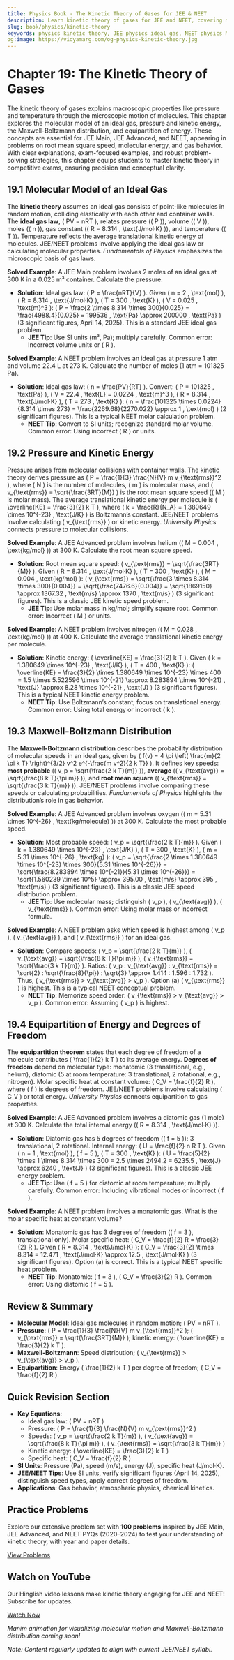 ```yaml
---
title: Physics Book - The Kinetic Theory of Gases for JEE & NEET
description: Learn kinetic theory of gases for JEE and NEET, covering molecular model, pressure, Maxwell-Boltzmann distribution, and equipartition, with practice MCQs.
slug: book/physics/kinetic-theory
keywords: physics kinetic theory, JEE physics ideal gas, NEET physics Maxwell-Boltzmann, equipartition of energy
og:image: https://vidyamarg.com/og-physics-kinetic-theory.jpg
---
```


# Chapter 19: The Kinetic Theory of Gases

The kinetic theory of gases explains macroscopic properties like pressure and temperature through the microscopic motion of molecules. This chapter explores the molecular model of an ideal gas, pressure and kinetic energy, the Maxwell-Boltzmann distribution, and equipartition of energy. These concepts are essential for JEE Main, JEE Advanced, and NEET, appearing in problems on root mean square speed, molecular energy, and gas behavior. With clear explanations, exam-focused examples, and robust problem-solving strategies, this chapter equips students to master kinetic theory in competitive exams, ensuring precision and conceptual clarity.

## 19.1 Molecular Model of an Ideal Gas

The **kinetic theory** assumes an ideal gas consists of point-like molecules in random motion, colliding elastically with each other and container walls. The **ideal gas law**, \( PV = nRT \), relates pressure (\( P \)), volume (\( V \)), moles (\( n \)), gas constant (\( R = 8.314 \, \text{J/mol·K} \)), and temperature (\( T \)). Temperature reflects the average translational kinetic energy of molecules. JEE/NEET problems involve applying the ideal gas law or calculating molecular properties. *Fundamentals of Physics* emphasizes the microscopic basis of gas laws.

**Solved Example**: A JEE Main problem involves 2 moles of an ideal gas at 300 K in a 0.025 m³ container. Calculate the pressure.
- **Solution**: Ideal gas law: \( P = \frac{nRT}{V} \). Given \( n = 2 \, \text{mol} \), \( R = 8.314 \, \text{J/mol·K} \), \( T = 300 \, \text{K} \), \( V = 0.025 \, \text{m}^3 \): \( P = \frac{2 \times 8.314 \times 300}{0.025} = \frac{4988.4}{0.025} = 199536 \, \text{Pa} \approx 200000 \, \text{Pa} \) (3 significant figures, April 14, 2025). This is a standard JEE ideal gas problem.
  - **JEE Tip**: Use SI units (m³, Pa); multiply carefully. Common error: Incorrect volume units or \( R \).

**Solved Example**: A NEET problem involves an ideal gas at pressure 1 atm and volume 22.4 L at 273 K. Calculate the number of moles (1 atm = 101325 Pa).
- **Solution**: Ideal gas law: \( n = \frac{PV}{RT} \). Convert: \( P = 101325 \, \text{Pa} \), \( V = 22.4 \, \text{L} = 0.0224 \, \text{m}^3 \), \( R = 8.314 \, \text{J/mol·K} \), \( T = 273 \, \text{K} \): \( n = \frac{101325 \times 0.0224}{8.314 \times 273} = \frac{2269.68}{2270.022} \approx 1 \, \text{mol} \) (2 significant figures). This is a typical NEET molar calculation problem.
  - **NEET Tip**: Convert to SI units; recognize standard molar volume. Common error: Using incorrect \( R \) or units.

## 19.2 Pressure and Kinetic Energy

Pressure arises from molecular collisions with container walls. The kinetic theory derives pressure as \( P = \frac{1}{3} \frac{N}{V} m v_{\text{rms}}^2 \), where \( N \) is the number of molecules, \( m \) is molecular mass, and \( v_{\text{rms}} = \sqrt{\frac{3RT}{M}} \) is the root mean square speed (\( M \) is molar mass). The average translational kinetic energy per molecule is \( \overline{KE} = \frac{3}{2} k T \), where \( k = \frac{R}{N_A} = 1.380649 \times 10^{-23} \, \text{J/K} \) is Boltzmann’s constant. JEE/NEET problems involve calculating \( v_{\text{rms}} \) or kinetic energy. *University Physics* connects pressure to molecular collisions.

**Solved Example**: A JEE Advanced problem involves helium (\( M = 0.004 \, \text{kg/mol} \)) at 300 K. Calculate the root mean square speed.
- **Solution**: Root mean square speed: \( v_{\text{rms}} = \sqrt{\frac{3RT}{M}} \). Given \( R = 8.314 \, \text{J/mol·K} \), \( T = 300 \, \text{K} \), \( M = 0.004 \, \text{kg/mol} \): \( v_{\text{rms}} = \sqrt{\frac{3 \times 8.314 \times 300}{0.004}} = \sqrt{\frac{7476.6}{0.004}} = \sqrt{1869150} \approx 1367.32 \, \text{m/s} \approx 1370 \, \text{m/s} \) (3 significant figures). This is a classic JEE kinetic speed problem.
  - **JEE Tip**: Use molar mass in kg/mol; simplify square root. Common error: Incorrect \( M \) or units.

**Solved Example**: A NEET problem involves nitrogen (\( M = 0.028 \, \text{kg/mol} \)) at 400 K. Calculate the average translational kinetic energy per molecule.
- **Solution**: Kinetic energy: \( \overline{KE} = \frac{3}{2} k T \). Given \( k = 1.380649 \times 10^{-23} \, \text{J/K} \), \( T = 400 \, \text{K} \): \( \overline{KE} = \frac{3}{2} \times 1.380649 \times 10^{-23} \times 400 = 1.5 \times 5.522596 \times 10^{-21} \approx 8.283894 \times 10^{-21} \, \text{J} \approx 8.28 \times 10^{-21} \, \text{J} \) (3 significant figures). This is a typical NEET kinetic energy problem.
  - **NEET Tip**: Use Boltzmann’s constant; focus on translational energy. Common error: Using total energy or incorrect \( k \).

## 19.3 Maxwell-Boltzmann Distribution

The **Maxwell-Boltzmann distribution** describes the probability distribution of molecular speeds in an ideal gas, given by \( f(v) = 4 \pi \left( \frac{m}{2 \pi k T} \right)^{3/2} v^2 e^{-\frac{m v^2}{2 k T}} \). It defines key speeds: **most probable** (\( v_p = \sqrt{\frac{2 k T}{m}} \)), **average** (\( v_{\text{avg}} = \sqrt{\frac{8 k T}{\pi m}} \)), and **root mean square** (\( v_{\text{rms}} = \sqrt{\frac{3 k T}{m}} \)). JEE/NEET problems involve comparing these speeds or calculating probabilities. *Fundamentals of Physics* highlights the distribution’s role in gas behavior.

**Solved Example**: A JEE Advanced problem involves oxygen (\( m = 5.31 \times 10^{-26} \, \text{kg/molecule} \)) at 300 K. Calculate the most probable speed.
- **Solution**: Most probable speed: \( v_p = \sqrt{\frac{2 k T}{m}} \). Given \( k = 1.380649 \times 10^{-23} \, \text{J/K} \), \( T = 300 \, \text{K} \), \( m = 5.31 \times 10^{-26} \, \text{kg} \): \( v_p = \sqrt{\frac{2 \times 1.380649 \times 10^{-23} \times 300}{5.31 \times 10^{-26}}} = \sqrt{\frac{8.283894 \times 10^{-21}}{5.31 \times 10^{-26}}} = \sqrt{1.560239 \times 10^5} \approx 395.00 \, \text{m/s} \approx 395 \, \text{m/s} \) (3 significant figures). This is a classic JEE speed distribution problem.
  - **JEE Tip**: Use molecular mass; distinguish \( v_p \), \( v_{\text{avg}} \), \( v_{\text{rms}} \). Common error: Using molar mass or incorrect formula.

**Solved Example**: A NEET problem asks which speed is highest among \( v_p \), \( v_{\text{avg}} \), and \( v_{\text{rms}} \) for an ideal gas.
- **Solution**: Compare speeds: \( v_p = \sqrt{\frac{2 k T}{m}} \), \( v_{\text{avg}} = \sqrt{\frac{8 k T}{\pi m}} \), \( v_{\text{rms}} = \sqrt{\frac{3 k T}{m}} \). Ratios: \( v_p : v_{\text{avg}} : v_{\text{rms}} = \sqrt{2} : \sqrt{\frac{8}{\pi}} : \sqrt{3} \approx 1.414 : 1.596 : 1.732 \). Thus, \( v_{\text{rms}} > v_{\text{avg}} > v_p \). Option (a) \( v_{\text{rms}} \) is highest. This is a typical NEET conceptual problem.
  - **NEET Tip**: Memorize speed order: \( v_{\text{rms}} > v_{\text{avg}} > v_p \). Common error: Assuming \( v_p \) is highest.

## 19.4 Equipartition of Energy and Degrees of Freedom

The **equipartition theorem** states that each degree of freedom of a molecule contributes \( \frac{1}{2} k T \) to its average energy. **Degrees of freedom** depend on molecular type: monatomic (3 translational, e.g., helium), diatomic (5 at room temperature: 3 translational, 2 rotational, e.g., nitrogen). Molar specific heat at constant volume: \( C_V = \frac{f}{2} R \), where \( f \) is degrees of freedom. JEE/NEET problems involve calculating \( C_V \) or total energy. *University Physics* connects equipartition to gas properties.

**Solved Example**: A JEE Advanced problem involves a diatomic gas (1 mole) at 300 K. Calculate the total internal energy (\( R = 8.314 \, \text{J/mol·K} \)).
- **Solution**: Diatomic gas has 5 degrees of freedom (\( f = 5 \)): 3 translational, 2 rotational. Internal energy: \( U = \frac{f}{2} n R T \). Given \( n = 1 \, \text{mol} \), \( f = 5 \), \( T = 300 \, \text{K} \): \( U = \frac{5}{2} \times 1 \times 8.314 \times 300 = 2.5 \times 2494.2 = 6235.5 \, \text{J} \approx 6240 \, \text{J} \) (3 significant figures). This is a classic JEE energy problem.
  - **JEE Tip**: Use \( f = 5 \) for diatomic at room temperature; multiply carefully. Common error: Including vibrational modes or incorrect \( f \).

**Solved Example**: A NEET problem involves a monatomic gas. What is the molar specific heat at constant volume?
- **Solution**: Monatomic gas has 3 degrees of freedom (\( f = 3 \), translational only). Molar specific heat: \( C_V = \frac{f}{2} R = \frac{3}{2} R \). Given \( R = 8.314 \, \text{J/mol·K} \): \( C_V = \frac{3}{2} \times 8.314 = 12.471 \, \text{J/mol·K} \approx 12.5 \, \text{J/mol·K} \) (3 significant figures). Option (a) is correct. This is a typical NEET specific heat problem.
  - **NEET Tip**: Monatomic: \( f = 3 \), \( C_V = \frac{3}{2} R \). Common error: Using diatomic \( f = 5 \).

## Review & Summary
- **Molecular Model**: Ideal gas molecules in random motion; \( PV = nRT \).
- **Pressure**: \( P = \frac{1}{3} \frac{N}{V} m v_{\text{rms}}^2 \); \( v_{\text{rms}} = \sqrt{\frac{3RT}{M}} \); kinetic energy: \( \overline{KE} = \frac{3}{2} k T \).
- **Maxwell-Boltzmann**: Speed distribution; \( v_{\text{rms}} > v_{\text{avg}} > v_p \).
- **Equipartition**: Energy \( \frac{1}{2} k T \) per degree of freedom; \( C_V = \frac{f}{2} R \).

## Quick Revision Section
- **Key Equations**:
  - Ideal gas law: \( PV = nRT \)
  - Pressure: \( P = \frac{1}{3} \frac{N}{V} m v_{\text{rms}}^2 \)
  - Speeds: \( v_p = \sqrt{\frac{2 k T}{m}} \), \( v_{\text{avg}} = \sqrt{\frac{8 k T}{\pi m}} \), \( v_{\text{rms}} = \sqrt{\frac{3 k T}{m}} \)
  - Kinetic energy: \( \overline{KE} = \frac{3}{2} k T \)
  - Specific heat: \( C_V = \frac{f}{2} R \)
- **SI Units**: Pressure (Pa), speed (m/s), energy (J), specific heat (J/mol·K).
- **JEE/NEET Tips**: Use SI units, verify significant figures (April 14, 2025), distinguish speed types, apply correct degrees of freedom.
- **Applications**: Gas behavior, atmospheric physics, chemical kinetics.

## Practice Problems
Explore our extensive problem set with **100 problems** inspired by JEE Main, JEE Advanced, and NEET PYQs (2020–2024) to test your understanding of kinetic theory, with year and paper details.

[View Problems](./problems.md)

<!-- [View Solutions](/books/physics/kinetic-theory/solutions) -->

## Watch on YouTube
Our Hinglish video lessons make kinetic theory engaging for JEE and NEET! Subscribe for updates.

[Watch Now](https://www.youtube.com/@VidyaMargbyRaviShankar-w9u) <!-- Update with specific video link when available -->

*Manim animation for visualizing molecular motion and Maxwell-Boltzmann distribution coming soon!*

*Note: Content regularly updated to align with current JEE/NEET syllabi.*